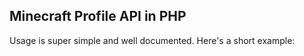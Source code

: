 ## Minecraft Profile API in PHP

Usage is super simple and well documented.  Here's a short example:

```php

```

